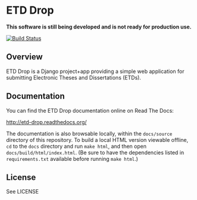 # ETD Drop

**This software is still being developed and is not ready for production use.**

[![Build Status](https://travis-ci.org/MetaArchive/etd-drop.svg?branch=master)](https://travis-ci.org/MetaArchive/etd-drop)

## Overview

ETD Drop is a Django project+app providing a simple web application for
submitting Electronic Theses and Dissertations (ETDs).

## Documentation

You can find the ETD Drop documentation online on Read The Docs:

http://etd-drop.readthedocs.org/

The documentation is also browsable locally, within the `docs/source` 
directory of this repository. To build a local HTML version viewable offline, 
`cd` to the `docs` directory and run `make html`, and then open 
`docs/build/html/index.html`. (Be sure to have the dependencies listed in 
`requirements.txt` available before running `make html`.)

## License

See LICENSE
